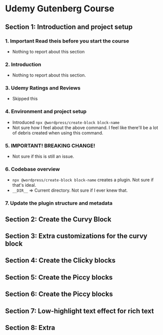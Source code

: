 # Udemy Gutenberg Course

## Section 1: Introduction and project setup

### 1. Important Read theis before you start the course
- Nothing to report about this section

### 2. Introduction
- Nothing to report about this section.

### 3. Udemy Ratings and Reviews
- Skipped this

### 4. Environment and project setup
- Introduced `npx @wordpress/create-block block-name`
- Not sure how I feel about the above command.  I feel like there'll be a lot of debris created when using this command.

### 5. IMPORTANT! BREAKING CHANGE!
- Not sure if this is still an issue.

### 6. Codebase overview
- `npx @wordpress/create-block block-name` creates a plugin.  Not sure if that's ideal.
- `__DIR__` => Current directory.  Not sure if I ever knew that.


### 7. Update the plugin structure and metadata

## Section 2: Create the Curvy Block

## Section 3: Extra customizations for the curvy block

## Section 4: Create the Clicky blocks

## Section 5: Create the Piccy blocks

## Section 6: Create the Piccy blocks

## Section 7: Low-highlight text effect for rich text

## Section 8: Extra
